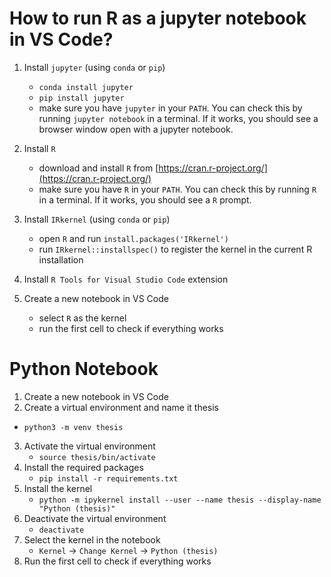 # How to run R as a jupyter notebook in VS Code?

1. Install `jupyter` (using `conda` or `pip`)

   - `conda install jupyter`
   - `pip install jupyter`
   - make sure you have `jupyter` in your `PATH`. You can check this by running `jupyter notebook` in a terminal. If it works, you should see a browser window open with a jupyter notebook.

2. Install `R`

   - download and install `R` from [https://cran.r-project.org/](https://cran.r-project.org/)
   - make sure you have `R` in your `PATH`. You can check this by running `R` in a terminal. If it works, you should see a `R` prompt.

3. Install `IRkernel` (using `conda` or `pip`)

   - open `R` and run `install.packages('IRkernel')`
   - run `IRkernel::installspec()` to register the kernel in the current R installation

4. Install `R Tools for Visual Studio Code` extension

5. Create a new notebook in VS Code

   - select `R` as the kernel
   - run the first cell to check if everything works

# Python Notebook

1. Create a new notebook in VS Code
2. Create a virtual environment and name it thesis

- `python3 -m venv thesis`

3. Activate the virtual environment
   - `source thesis/bin/activate`
4. Install the required packages
   - `pip install -r requirements.txt`
5. Install the kernel
   - `python -m ipykernel install --user --name thesis --display-name "Python (thesis)"`
6. Deactivate the virtual environment
   - `deactivate`
7. Select the kernel in the notebook
   - `Kernel` -> `Change Kernel` -> `Python (thesis)`
8. Run the first cell to check if everything works
